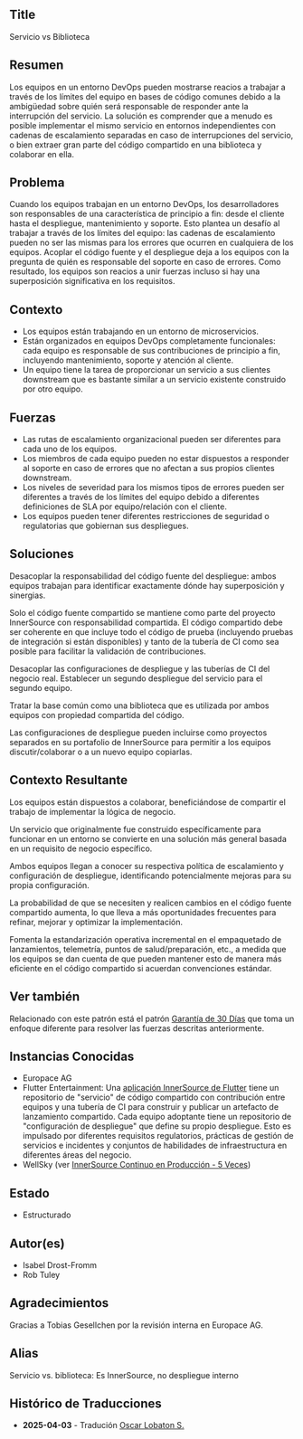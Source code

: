 ## Title

Servicio vs Biblioteca

## Resumen

Los equipos en un entorno DevOps pueden mostrarse reacios a trabajar a través de los límites del equipo en bases de código comunes debido a la ambigüedad sobre quién será responsable de responder ante la interrupción del servicio. La solución es comprender que a menudo es posible implementar el mismo servicio en entornos independientes con cadenas de escalamiento separadas en caso de interrupciones del servicio, o bien extraer gran parte del código compartido en una biblioteca y colaborar en ella.

## Problema

Cuando los equipos trabajan en un entorno DevOps, los desarrolladores son responsables de una característica de principio a fin: desde el cliente hasta el despliegue, mantenimiento y soporte. Esto plantea un desafío al trabajar a través de los límites del equipo: las cadenas de escalamiento pueden no ser las mismas para los errores que ocurren en cualquiera de los equipos. Acoplar el código fuente y el despliegue deja a los equipos con la pregunta de quién es responsable del soporte en caso de errores. Como resultado, los equipos son reacios a unir fuerzas incluso si hay una superposición significativa en los requisitos.

## Contexto

* Los equipos están trabajando en un entorno de microservicios.
* Están organizados en equipos DevOps completamente funcionales: cada equipo es responsable de sus contribuciones de principio a fin, incluyendo mantenimiento, soporte y atención al cliente.
* Un equipo tiene la tarea de proporcionar un servicio a sus clientes downstream que es bastante similar a un servicio existente construido por otro equipo.

## Fuerzas

* Las rutas de escalamiento organizacional pueden ser diferentes para cada uno de los equipos.
* Los miembros de cada equipo pueden no estar dispuestos a responder al soporte en caso de errores que no afectan a sus propios clientes downstream.
* Los niveles de severidad para los mismos tipos de errores pueden ser diferentes a través de los límites del equipo debido a diferentes definiciones de SLA por equipo/relación con el cliente.
* Los equipos pueden tener diferentes restricciones de seguridad o regulatorias que gobiernan sus despliegues.

## Soluciones

Desacoplar la responsabilidad del código fuente del despliegue: ambos equipos trabajan para identificar exactamente dónde hay superposición y sinergias.

Solo el código fuente compartido se mantiene como parte del proyecto InnerSource con responsabilidad compartida. El código compartido debe ser coherente en que incluye todo el código de prueba (incluyendo pruebas de integración si están disponibles) y tanto de la tubería de CI como sea posible para facilitar la validación de contribuciones.

Desacoplar las configuraciones de despliegue y las tuberías de CI del negocio real.
Establecer un segundo despliegue del servicio para el segundo equipo.

Tratar la base común como una biblioteca que es utilizada por ambos equipos con propiedad compartida del código.

Las configuraciones de despliegue pueden incluirse como proyectos separados en su portafolio de InnerSource para permitir a los equipos discutir/colaborar o a un nuevo equipo copiarlas.

## Contexto Resultante

Los equipos están dispuestos a colaborar, beneficiándose de compartir el trabajo de implementar la lógica de negocio.

Un servicio que originalmente fue construido específicamente para funcionar en un entorno se convierte en una solución más general basada en un requisito de negocio específico.

Ambos equipos llegan a conocer su respectiva política de escalamiento y configuración de despliegue, identificando potencialmente mejoras para su propia configuración.

La probabilidad de que se necesiten y realicen cambios en el código fuente compartido aumenta, lo que lleva a más oportunidades frecuentes para refinar, mejorar y optimizar la implementación.

Fomenta la estandarización operativa incremental en el empaquetado de lanzamientos, telemetría, puntos de salud/preparación, etc., a medida que los equipos se dan cuenta de que pueden mantener esto de manera más eficiente en el código compartido si acuerdan convenciones estándar.

## Ver también

Relacionado con este patrón está el patrón [Garantía de 30 Días](30-day-warranty.md) que toma un enfoque diferente para resolver las fuerzas descritas anteriormente.

## Instancias Conocidas

* Europace AG
* Flutter Entertainment: Una [aplicación InnerSource de Flutter](https://innersource.flutter.com/sdlc/) tiene un repositorio de "servicio" de código compartido con contribución entre equipos y una tubería de CI para construir y publicar un artefacto de lanzamiento compartido. Cada equipo adoptante tiene un repositorio de "configuración de despliegue" que define su propio despliegue. Esto es impulsado por diferentes requisitos regulatorios, prácticas de gestión de servicios e incidentes y conjuntos de habilidades de infraestructura en diferentes áreas del negocio.
* WellSky (ver [InnerSource Continuo en Producción - 5 Veces](https://www.youtube.com/watch?v=loSTj4yIG9Q&pp=ygUkY29udGludW91cyBpbm5lcnNvdXJjZSBpbiBwcm9kdWN0aW9u))

## Estado

* Estructurado

## Autor(es)

* Isabel Drost-Fromm
* Rob Tuley

## Agradecimientos

Gracias a Tobias Gesellchen por la revisión interna en Europace AG.

## Alias

Servicio vs. biblioteca: Es InnerSource, no despliegue interno

## Histórico de Traducciones

- **2025-04-03** - Tradución [Oscar Lobaton S.](https://github.com/ovas04)